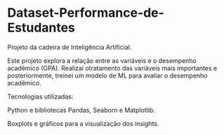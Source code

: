 # Dataset-Performance-de-Estudantes
Projeto da cadeira de Inteligência Artificial.

Este projeto explora a relação entre as variáveis e o desempenho acadêmico (GPA). Realizai otratamento das variáveis mais importantes e posteriormente, treinei um modelo de ML
para avaliar o desempenho acadêmico.

Tecnologias utilizadas:

Python e bibliotecas Pandas, Seaborn e Matplotlib.

Boxplots e gráficos para a visualização dos insights.
   

